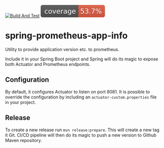 [![Build And Test](https://github.com/KvalitetsIT/spring-prometheus-app-info/actions/workflows/build.yml/badge.svg)](https://github.com/KvalitetsIT/spring-prometheus-app-info/actions/workflows/build.yml) ![Test Coverage](.github/badges/jacoco.svg)
# spring-prometheus-app-info

Utility to provide application version etc. to prometheus.

Include it in your Spring Boot project and Spring will do its magic to expose both Actuator and Prometheus endpoints. 

## Configuration

By default, it configures Actuator to listen on port 8081. It is possible to override the configuration by including an `actuator-custom.properties` file in your project. 

## Release

To create a new release run `mvn release:prepare`. This will create a new tag it Git. CI/CD pipeline will then do its magic to push a new version to Github Maven repository. 
